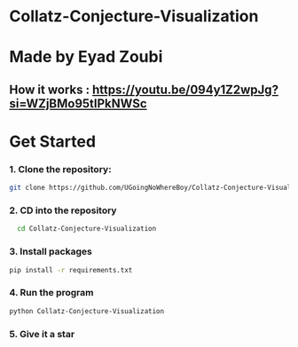 # Collatz-Conjecture-Visualization
# Made by Eyad Zoubi

## How it works : https://youtu.be/094y1Z2wpJg?si=WZjBMo95tIPkNWSc

# Get Started
### 1. Clone the repository:
```bash
git clone https://github.com/UGoingNoWhereBoy/Collatz-Conjecture-Visualization
```
### 2. CD into the repository
```bash
  cd Collatz-Conjecture-Visualization
```
### 3. Install packages 
```bash
pip install -r requirements.txt
```
### 4. Run the program
```bash
python Collatz-Conjecture-Visualization
```

### 5. Give it a star
